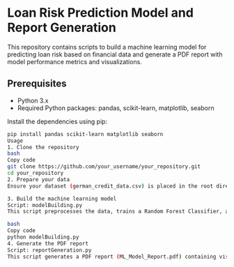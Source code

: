 # Loan Risk Prediction Model and Report Generation

This repository contains scripts to build a machine learning model for predicting loan risk based on financial data and generate a PDF report with model performance metrics and visualizations.

## Prerequisites

- Python 3.x
- Required Python packages: pandas, scikit-learn, matplotlib, seaborn

Install the dependencies using pip:

```bash
pip install pandas scikit-learn matplotlib seaborn
Usage
1. Clone the repository
bash
Copy code
git clone https://github.com/your_username/your_repository.git
cd your_repository
2. Prepare your data
Ensure your dataset (german_credit_data.csv) is placed in the root directory of the repository.

3. Build the machine learning model
Script: modelBuilding.py
This script preprocesses the data, trains a Random Forest Classifier, and evaluates its performance.

bash
Copy code
python modelBuilding.py
4. Generate the PDF report
Script: reportGeneration.py
This script generates a PDF report (ML_Model_Report.pdf) containing visualizations and metrics of the trained model.
